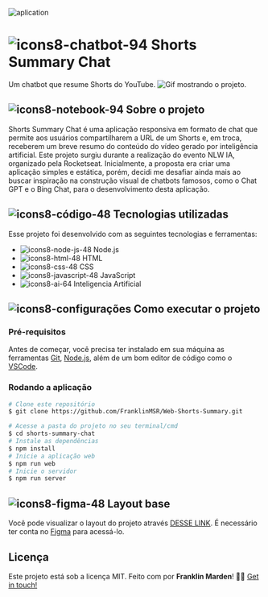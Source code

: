 ![aplication](https://github.com/FranklinMSR/Web-Shorts-Summary/assets/127708250/4c419e96-06d2-4908-9dff-2fa702c25098)

# ![icons8-chatbot-94](https://github.com/FranklinMSR/Web-Shorts-Summary/assets/127708250/2fa5b586-fcc5-4272-930f-2d703adedbaf) Shorts Summary Chat
Um chatbot que resume Shorts do YouTube.
![Gif mostrando o projeto.](public/aplication.gif)
## ![icons8-notebook-94](https://github.com/FranklinMSR/Web-Shorts-Summary/assets/127708250/d1e28924-a173-4d23-b594-e347e218f22b) Sobre o projeto
Shorts Summary Chat é uma aplicação responsiva em formato de chat que permite aos usuários compartilharem a URL de um Shorts e, em troca, receberem um breve resumo do conteúdo do vídeo gerado por inteligência artificial.
Este projeto surgiu durante a realização do evento NLW IA, organizado pela Rocketseat. Inicialmente, a proposta era criar uma aplicação simples e estática, porém, decidi me desafiar ainda mais ao buscar inspiração na construção visual de chatbots famosos, como o Chat GPT e o Bing Chat, para o desenvolvimento desta aplicação.
## ![icons8-código-48](https://github.com/FranklinMSR/Web-Shorts-Summary/assets/127708250/c026d7c2-869a-416b-ac75-09919dd86f7a) Tecnologias utilizadas
Esse projeto foi desenvolvido com as seguintes tecnologias e ferramentas:
<br>
- ![icons8-node-js-48](https://github.com/FranklinMSR/Web-Shorts-Summary/assets/127708250/e0e59936-fddd-4e19-8128-da503dbb645e) Node.js
- ![icons8-html-48](https://github.com/FranklinMSR/Web-Shorts-Summary/assets/127708250/f622e71c-8085-4af7-a83b-0f369b3b8b9e) HTML
- ![icons8-css-48](https://github.com/FranklinMSR/Web-Shorts-Summary/assets/127708250/02d2184c-0fc6-4600-9fbc-1ef486f141fb) CSS
- ![icons8-javascript-48](https://github.com/FranklinMSR/Web-Shorts-Summary/assets/127708250/7273f996-6de5-402f-a3bf-ff1af0ced09b) JavaScript
- ![icons8-ai-64](https://github.com/FranklinMSR/Web-Shorts-Summary/assets/127708250/f22d1f71-a59a-4731-b2a3-48df82336e53) Inteligencia Artificial
## ![icons8-configurações](https://github.com/FranklinMSR/Web-Shorts-Summary/assets/127708250/ff59f35c-9b50-403d-88da-71c033aa6565) Como executar o projeto
### Pré-requisitos
Antes de começar, você precisa ter instalado em sua máquina as ferramentas [Git](https://git-scm.com), [Node.js](https://nodejs.org/en/), além de um bom editor de código como o [VSCode](https://code.visualstudio.com/).
### Rodando a aplicação

```bash
# Clone este repositório
$ git clone https://github.com/FranklinMSR/Web-Shorts-Summary.git

# Acesse a pasta do projeto no seu terminal/cmd
$ cd shorts-summary-chat
# Instale as dependências
$ npm install
# Inicie a aplicação web
$ npm run web
# Inicie o servidor
$ npm run server
```
## ![icons8-figma-48](https://github.com/FranklinMSR/Web-Shorts-Summary/assets/127708250/7db905c0-e68d-4769-a4fb-5a7ccc270d69) Layout base

Você pode visualizar o layout do projeto através [DESSE LINK](<https://www.figma.com/file/65LOImVU3si2tBrJiADp8j/Shorts-Summary-%E2%80%A2-Trilha-Foundations-(Community)?type=design&t=7CdGwqeYddimaq3d-6>). É necessário ter conta no [Figma](https://figma.com) para acessá-lo.

## Licença
Este projeto está sob a licença MIT.
Feito com por **Franklin Marden**! 👋🏻 [Get in touch!](https://github.com/FranklinMSR)
